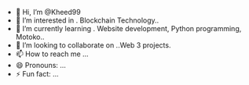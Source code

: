 - 👋 Hi, I’m @Kheed99
- 👀 I’m interested in . Blockchain Technology..
- 🌱 I’m currently learning . Website development, Python programming, Motoko..
- 💞️ I’m looking to collaborate on ..Web 3 projects.
- 📫 How to reach me ...
- 😄 Pronouns: ...
- ⚡ Fun fact: ...

<!---
Kheed99/Kheed99 is a ✨ special ✨ repository because its `README.md` (this file) appears on your GitHub profile.
You can click the Preview link to take a look at your changes.
--->
